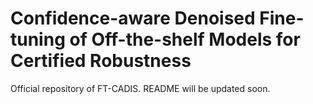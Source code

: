 # Confidence-aware Denoised Fine-tuning of Off-the-shelf Models for Certified Robustness

Official repository of FT-CADIS. README will be updated soon.
